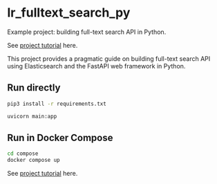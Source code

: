 # lr_fulltext_search_py

Example project: building full-text search API in Python.

See [project tutorial](https://www.literank.com/project/22/intro) here.

This project provides a pragmatic guide on building full-text search API using Elasticsearch and the FastAPI web framework in Python.

## Run directly

```bash
pip3 install -r requirements.txt

uvicorn main:app
```

## Run in Docker Compose

```bash
cd compose
docker compose up
```

See [project tutorial](https://www.literank.com/project/22/intro) here.

